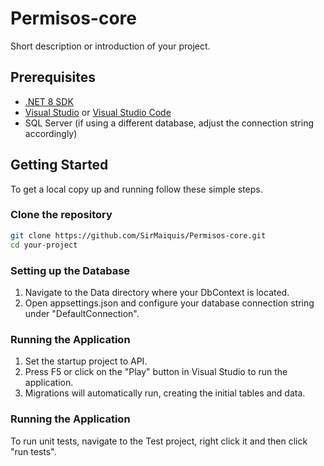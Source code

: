 # Permisos-core

Short description or introduction of your project.

## Prerequisites

- [.NET 8 SDK](https://dotnet.microsoft.com/download/dotnet/8.0)
- [Visual Studio](https://visualstudio.microsoft.com/) or [Visual Studio Code](https://code.visualstudio.com/)
- SQL Server (if using a different database, adjust the connection string accordingly)

## Getting Started

To get a local copy up and running follow these simple steps.

### Clone the repository

```bash
git clone https://github.com/SirMaiquis/Permisos-core.git
cd your-project
```

### Setting up the Database

1. Navigate to the Data directory where your DbContext is located.
2. Open appsettings.json and configure your database connection string under "DefaultConnection".

### Running the Application

1. Set the startup project to API.
2. Press F5 or click on the "Play" button in Visual Studio to run the application.
3. Migrations will automatically run, creating the initial tables and data.

### Running the Application

To run unit tests, navigate to the Test project, right click it and then click "run tests".